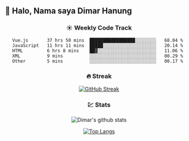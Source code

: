 ## 👋 Halo, Nama saya **Dimar Hanung**

<center>

### :sunny: Weekly Code Track
<!--START_SECTION:waka-->
```text
Vue.js       37 hrs 50 mins  █████████████████░░░░░░░░   68.04 % 
JavaScript   11 hrs 11 mins  █████░░░░░░░░░░░░░░░░░░░░   20.14 % 
HTML         6 hrs 8 mins    ██▓░░░░░░░░░░░░░░░░░░░░░░   11.06 % 
XML          9 mins          ░░░░░░░░░░░░░░░░░░░░░░░░░   00.29 % 
Other        5 mins          ░░░░░░░░░░░░░░░░░░░░░░░░░   00.17 % 
```
<!--END_SECTION:waka-->

### :fire: Streak

[![GitHub Streak](http://github-readme-streak-stats.herokuapp.com?user=dimar-hanung)](https://git.io/streak-stats)

### :chart: Stats

![Dimar's github stats](https://github-readme-stats.vercel.app/api?username=dimar-hanung&show_icons=true&theme=vue)

[![Top Langs](https://github-readme-stats.vercel.app/api/top-langs/?username=dimar-hanung)](#)

</center>
